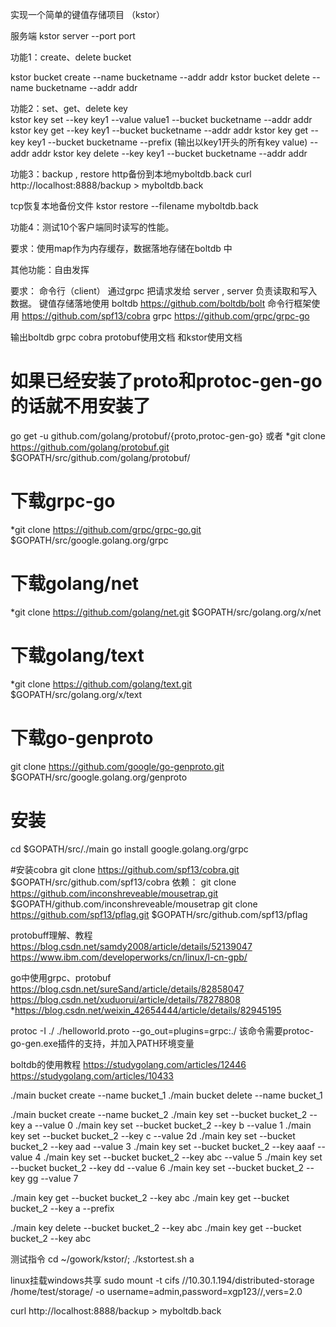 实现一个简单的键值存储项目 （kstor）

服务端  kstor server --port port

功能1：create、delete  bucket

kstor bucket create  --name bucketname --addr addr
kstor bucket delete --name bucketname --addr addr

功能2：set、get、delete key     
kstor key set --key key1 --value value1 --bucket  bucketname  --addr addr
kstor key get --key key1 --bucket  bucketname  --addr addr
kstor key get --key key1 --bucket  bucketname --prefix   (输出以key1开头的所有key value)   --addr addr
kstor key delete --key key1 --bucket  bucketname   --addr addr

功能3：backup , restore
http备份到本地myboltdb.back
curl http://localhost:8888/backup > myboltdb.back

tcp恢复本地备份文件
kstor restore --filename myboltdb.back


功能4：测试10个客户端同时读写的性能。



要求：使用map作为内存缓存，数据落地存储在boltdb 中

其他功能：自由发挥


要求：
命令行（client） 通过grpc 把请求发给 server , server 负责读取和写入数据。
键值存储落地使用 boltdb  https://github.com/boltdb/bolt
命令行框架使用 https://github.com/spf13/cobra
grpc   https://github.com/grpc/grpc-go


输出boltdb grpc cobra protobuf使用文档  和kstor使用文档



# 如果已经安装了proto和protoc-gen-go的话就不用安装了
go get -u github.com/golang/protobuf/{proto,protoc-gen-go}
或者
*git clone https://github.com/golang/protobuf.git $GOPATH/src/github.com/golang/protobuf/


# 下载grpc-go
*git clone https://github.com/grpc/grpc-go.git $GOPATH/src/google.golang.org/grpc

# 下载golang/net
*git clone https://github.com/golang/net.git $GOPATH/src/golang.org/x/net

# 下载golang/text
*git clone https://github.com/golang/text.git $GOPATH/src/golang.org/x/text

# 下载go-genproto
git clone https://github.com/google/go-genproto.git $GOPATH/src/google.golang.org/genproto

# 安装
cd $GOPATH/src/./main
go install google.golang.org/grpc

#安装cobra
git clone https://github.com/spf13/cobra.git $GOPATH/src/github.com/spf13/cobra
依赖：
git clone https://github.com/inconshreveable/mousetrap.git $GOPATH/github.com/inconshreveable/mousetrap
git clone https://github.com/spf13/pflag.git $GOPATH/src/github.com/spf13/pflag


protobuff理解、教程
https://blog.csdn.net/samdy2008/article/details/52139047
https://www.ibm.com/developerworks/cn/linux/l-cn-gpb/

go中使用grpc、protobuf
https://blog.csdn.net/sureSand/article/details/82858047
https://blog.csdn.net/xuduorui/article/details/78278808
*https://blog.csdn.net/weixin_42654444/article/details/82945195

protoc -I ./ ./helloworld.proto --go_out=plugins=grpc:./
该命令需要protoc-go-gen.exe插件的支持，并加入PATH环境变量

boltdb的使用教程
https://studygolang.com/articles/12446
https://studygolang.com/articles/10433



./main bucket create --name bucket_1
./main bucket delete --name bucket_1


./main bucket create --name bucket_2
./main key set --bucket bucket_2 --key a --value 0
./main key set --bucket bucket_2 --key b --value 1
./main key set --bucket bucket_2 --key c --value 2d
./main key set --bucket bucket_2 --key aad --value 3
./main key set --bucket bucket_2 --key aaaf --value 4
./main key set --bucket bucket_2 --key abc --value 5
./main key set --bucket bucket_2 --key dd --value 6
./main key set --bucket bucket_2 --key gg --value 7

./main key get --bucket bucket_2 --key abc
./main key get --bucket bucket_2 --key a  --prefix

./main key delete --bucket bucket_2 --key abc
./main key get --bucket bucket_2 --key abc


测试指令
cd ~/gowork/kstor/; ./kstortest.sh a

linux挂载windows共享
sudo mount -t cifs //10.30.1.194/distributed-storage /home/test/storage/ -o username=admin,password=xgp123//,vers=2.0

curl http://localhost:8888/backup > myboltdb.back




